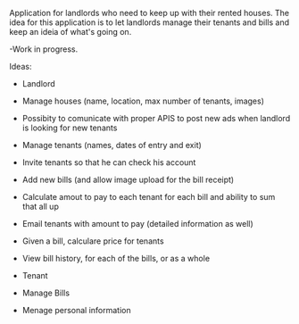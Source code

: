 Application for landlords who need to keep up with their rented houses.
The idea for this application is to let landlords manage their tenants and bills
and keep an ideia of what's going on.

-Work in progress.

Ideas:
- Landlord
 - Manage houses (name, location, max number of tenants, images)
 - Possibity to comunicate with proper APIS to post new ads when landlord is looking for new tenants
 - Manage tenants (names, dates of entry and exit)
 - Invite tenants so that he can check his account
 - Add new bills (and allow image upload for the bill receipt)
 - Calculate amout to pay to each tenant for each bill and ability to sum that all up
 - Email tenants with amount to pay (detailed information as well)
 - Given a bill, calculare price for tenants
 - View bill history, for each of the bills, or as a whole

- Tenant
 - Manage Bills
 - Menage personal information
